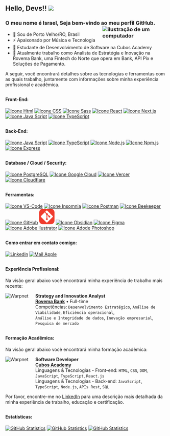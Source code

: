 <link rel="stylesheet" href="https://cdn.jsdelivr.net/gh/devicons/devicon@v2.15.1/devicon.min.css">

## Hello, Devs!! <img src="https://media.giphy.com/media/hvRJCLFzcasrR4ia7z/giphy.gif" width="25px">
### O meu nome é Israel, Seja bem-vindo ao meu perfil GitHub. <img src="https://raw.githubusercontent.com/MicaelliMedeiros/micaellimedeiros/master/image/computer-illustration.png" alt="ilustração de um computador" min-width="200px" max-width="200px" width="200px" align="right">

- 🔰  Sou de Porto Velho/RO, Brasil
- ⚡ Apaixonado por Música e Tecnologia
- 🧠 Estudante de Desenvolvimento de Software na Cubos Academy
- 🏦 Atualmente trabalho como Analista de Estratégia e Inovação na Rovema Bank, uma Fintech do Norte que opera em Bank, API Pix e Soluções de Pagamento.

A seguir, você encontrará detalhes sobre as tecnologias e ferramentas com as quais trabalho, juntamente com informações sobre minha experiência profissional e acadêmica.

##

#### Front-End:
[<img height="48px" width="48px" alt="Icone Html" src="https://skillicons.dev/icons?i=html"/>](https://developer.mozilla.org/pt-BR/docs/Web/HTML)
[<img height="48px" width="48px" alt="Icone CSS" src="https://skillicons.dev/icons?i=css"/>](https://developer.mozilla.org/pt-BR/docs/Web/CSS)
[<img height="48px" width="48px" alt="Icone Sass" src="https://skillicons.dev/icons?i=sass"/>](https://sass-lang.com)
[<img height="48px" width="48px" alt="Icone React" src="https://skillicons.dev/icons?i=react"/>](https://pt-br.react.dev)
[<img height="48px" width="48px" alt="Icone Next.js" src="https://skillicons.dev/icons?i=next"/>](https://nextjs.org)
[<img height="48px" width="48px" alt="Icone Java Script" src="https://skillicons.dev/icons?i=js"/>](https://developer.mozilla.org/pt-BR/docs/Web/JavaScript)
[<img height="48px" width="48px" alt="Icone TypeScript" src="https://skillicons.dev/icons?i=ts"/>](https://www.typescriptlang.org/pt/)

##

#### Back-End:
[<img height="48px" width="48px" alt="Icone Java Script" src="https://skillicons.dev/icons?i=js"/>](https://developer.mozilla.org/pt-BR/docs/Web/JavaScript)
[<img height="48px" width="48px" alt="Icone TypeScript" src="https://skillicons.dev/icons?i=ts"/>](https://www.typescriptlang.org/pt/)
[<img height="48px" width="48px" alt="Icone Node.js" src="https://skillicons.dev/icons?i=nodejs"/>](https://nodejs.org)
[<img height="48px" width="48px" alt="Icone Npm.js" src="https://i.postimg.cc/L8k9jKJ2/Group.png"/>](https://www.npmjs.com)
[<img height="48px" width="48px" alt="Icone Express" src="https://skillicons.dev/icons?i=express"/>](https://expressjs.com/pt-br/)

##

#### Database  /  Cloud  /  Security:
[<img height="48px" width="48px" alt="Icone PostgreSQL" src="https://skillicons.dev/icons?i=postgres"/>](https://www.postgresql.org)
[<img height="48px" width="48px" alt="Icone Google Cloud" src="https://skillicons.dev/icons?i=googlecloud"/>](https://cloud.google.com/)
[<img height="48px" width="48px" alt="Icone Vercer" src="https://skillicons.dev/icons?i=vercel"/>](https://vercel.com)
[<img height="48px" width="48px" alt="Icone Cloudflare" src="https://skillicons.dev/icons?i=cloudflare"/>](https://www.cloudflare.com/pt-br/)

##

#### Ferramentas:
[<img height="48px" width="48px" alt="Icone VS-Code" src="https://skillicons.dev/icons?i=vscode"/>](https://code.visualstudio.com)
[<img height="48px" width="48px" alt="Icone Insomnia" src="https://i.postimg.cc/MHch4m7T/insomnia.png"/>](https://insomnia.rest)
[<img height="48px" width="48px" alt="Icone Postman" src="https://i.postimg.cc/QNyBTNVk/postman.png"/>](https://www.postman.com)
[<img height="48px" width="48px" alt="Icone Beekeeper" src="https://i.postimg.cc/j5sT81d4/beekeeperstudio.png"/>](https://www.beekeeperstudio.io)
[<img height="48px" width="48px" alt="Icone GitHub" src="https://skillicons.dev/icons?i=github"/>](https://github.com/)
[<img height="48px" width="48px" alt="Icone Git" src="https://raw.githubusercontent.com/tandpfun/skill-icons/main/icons/Git.svg"/>](https://git-scm.com)
[<img height="48px" width="48px" alt="Icone Obsidian" src="https://skillicons.dev/icons?i=obsidian"/>](https://obsidian.md)
[<img height="48px" width="48px" alt="Icone Figma" src="https://skillicons.dev/icons?i=figma"/>](https://www.figma.com)
[<img height="48px" width="48px" alt="Icone Adobe Ilustrator" src="https://skillicons.dev/icons?i=ai"/>](https://www.adobe.com/br/products/illustrator.html)
[<img height="48px" width="48px" alt="Icone Adode Photoshop" src="https://skillicons.dev/icons?i=ps"/>](https://www.adobe.com/br/products/photoshop.html)

##

#### Como entrar em contato comigo:
[<img alt="Linkedin" src="https://img.shields.io/badge/-linkedin-%230077B5?style=for-the-badge&logo=linkedin&logoColor=white"/>](https://www.linkedin.com/in/israelltulio)
[<img alt="Mail Apple" src="https://img.shields.io/badge/mail-FFFFFF?style=for-the-badge&logo=apple&logoColor=black"/>](mailto:israelltulio@icloud.com)

##

#### Experiência Profissional:
Na visão geral abaixo você encontrará minha experiência de trabalho mais recente:

[<img align="left" height="94px" width="94px" alt="Warpnet" src="https://i.postimg.cc/DzRd5zgB/Group-283.png"/>](https://www.rovemabank.com.br/)
**Strategy and Innovation Analyst** \
[**Rovema Bank**](https://www.rovemabank.com.br/) • Full-time \
Competências: `Desenvolvimento Estratégico`, `Análise de Viabilidade`, `Eficiência operacional`, 
<br/> `Análise e Integridade de dados`, `Inovação empresarial`, `Pesquisa de mercado`

##

#### Formação Acadêmica:
Na visão geral abaixo você encontrará minha formação acadêmica:

[<img align="left" height="94px" width="94px" alt="Warpnet" src="https://i.postimg.cc/5t8v5X6F/Cubos-Academy.png"/>](https://cubos.academy/)
**Software Developer** \
[**Cubos Academy**](https://cubos.academy/) \
Linguagens & Tecnologias - Front-end: `HTML`, `CSS`, `DOM`, `JavaScript`, `TypeScript`, `React.js`
<br/>Linguagens & Tecnologias - Back-end: `JavaScript`, `TypeScript`, `Node.js`, `APIs Rest`, `SQL`

Por favor, encontre-me no [LinkedIn](https://www.linkedin.com/in/israelltulio/) para uma descrição mais detalhada da minha experiência de trabalho, educação e certificação.

##

#### Estatísticas:
[<img height="180px" alt="GitHub Statistics" src="https://github-readme-stats.vercel.app/api/top-langs/?username=israelltulio&layout=compact&langs_count=7&theme=radical"/>](https://github.com/)
[<img height="180px" alt="GitHub Statistics" src="https://github-readme-stats.vercel.app/api/?username=israelltulio&show_icons=true&include_all_commits=true&theme=radical"/>](https://github.com/)
[<img height="153px" alt="GitHub Statistics" src="http://github-readme-streak-stats.herokuapp.com/?user=israelltulio&theme=radical&locale=pt_BR&date_format=j%2Fn%5B%2FY%5D"/>](https://github.com/)

